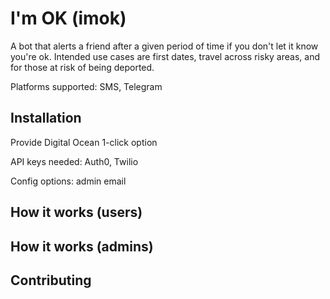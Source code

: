# I'm OK (imok)

A bot that alerts a friend after a given period of time if you don't let it know you're ok. Intended use cases are first dates, travel across risky areas, and for those at risk of being deported.

Platforms supported: SMS, Telegram

## Installation

Provide Digital Ocean 1-click option

API keys needed: Auth0, Twilio

Config options: admin email

## How it works (users)

## How it works (admins)

## Contributing
